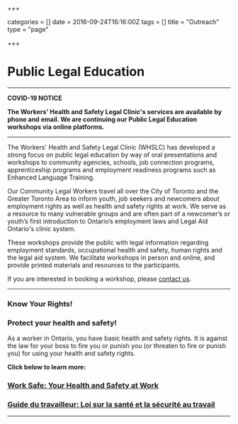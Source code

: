 +++

categories = []
date = 2016-09-24T16:16:00Z
tags = []
title = "Outreach"
type = "page"

+++
# Public Legal Education

***

**COVID-19 NOTICE**

**The Workers' Health and Safety Legal Clinic's services are available by phone and email. We are continuing our Public Legal Education workshops via online platforms.**

***

The Workers' Health and Safety Legal Clinic (WHSLC) has developed a strong focus on public legal education by way of oral presentations and workshops to community agencies, schools, job connection programs, apprenticeship programs and employment readiness programs such as Enhanced Language Training.

Our Community Legal Workers travel all over the City of Toronto and the Greater Toronto Area to inform youth, job seekers and newcomers about employment rights as well as health and safety rights at work. We serve as a resource to many vulnerable groups and are often part of a newcomer’s or youth’s first introduction to Ontario’s employment laws and Legal Aid Ontario's clinic system.

These workshops provide the public with legal information regarding employment standards, occupational health and safety, human rights and the legal aid system. We facilitate workshops in person and online, and provide printed materials and resources to the participants.

If you are interested in booking a workshop, please [contact us](/menu/contact/).

***

### **Know Your Rights!**

### **Protect your health and safety!**

As a worker in Ontario, you have basic health and safety rights. It is against the law for your boss to fire you or punish you (or threaten to fire or punish you) for using your health and safety rights.

**Click below to learn more:**

### [Work Safe: Your Health and Safety at Work](https://s3.amazonaws.com/newsletter.workers-safety.ca/newsletters/Clinic+Publications/2020+Work+Safe+Guide/Work+Safe+Guide+-+2020.pdf "Work Safe Guide 2020")

### [Guide du travailleur: Loi sur la santé et la sécurité au travail](https://s3.amazonaws.com/newsletter.workers-safety.ca/newsletters/Clinic+Publications/2020+Work+Safe+Guide/2020GuideTravailleur-FR.pdf)

***
